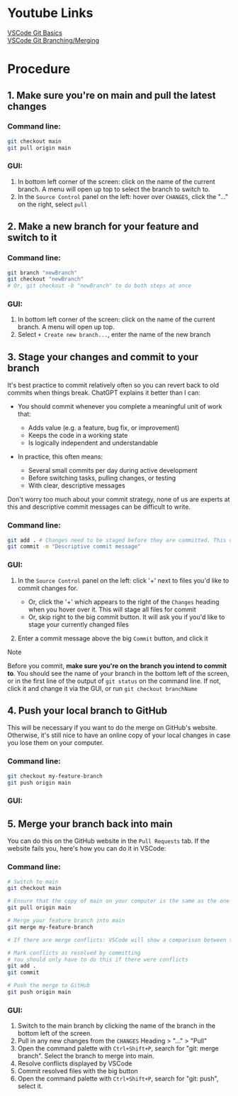 # Youtube Links

[VSCode Git Basics](https://www.youtube.com/watch?v=i_23KUAEtUM)\
[VSCode Git Branching/Merging](https://www.youtube.com/watch?v=b9LTz6joMf8)

# Procedure

## 1. Make sure you're on main and pull the latest changes

### Command line:

```bash
git checkout main
git pull origin main
```

### GUI:

1. In bottom left corner of the screen: click on the name of the current branch. A menu will open up top to select the branch to switch to.
2. In the `Source Control` panel on the left: hover over `CHANGES`, click the "..." on the right, select `pull`

## 2. Make a new branch for your feature and switch to it

### Command line:

```bash
git branch "newBranch"
git checkout "newBranch"
# Or, git checkout -b "newBranch" to do both steps at once
```

### GUI:

1. In bottom left corner of the screen: click on the name of the current branch. A menu will open up top.
2. Select `+ Create new branch...`, enter the name of the new branch

## 3. Stage your changes and commit to your branch

It's best practice to commit relatively often so you can revert back to old commits when things break. ChatGPT explains it better than I can:

- You should commit whenever you complete a meaningful unit of work that:

    * Adds value (e.g. a feature, bug fix, or improvement)
    * Keeps the code in a working state
    * Is logically independent and understandable

- In practice, this often means:

    * Several small commits per day during active development
    * Before switching tasks, pulling changes, or testing
    * With clear, descriptive messages
    
Don't worry too much about your commit strategy, none of us are experts at this and descriptive commit messages can be difficult to write.
    
### Command line:

```bash
git add . # Changes need to be staged before they are committed. This command means "stage all files in the current directory"
git commit -m "Descriptive commit message"
```

### GUI:

1. In the `Source Control` panel on the left: click '+' next to files you'd like to commit changes for.
    * Or, click the '+' which appears to the right of the `Changes` heading when you hover over it. This will stage all files for commit
    * Or, skip right to the big commit button. It will ask you if you'd like to stage your currently changed files
    
2. Enter a commit message above the big `Commit` button, and click it

> [!NOTE]
> Before you commit, **make sure you're on the branch you intend to commit to**. You should see the name of your branch in the bottom left of the screen, or in the first line of the output of `git status` on the command line. If not, click it and change it via the GUI, or run `git checkout branchName`

## 4. Push your local branch to GitHub

This will be necessary if you want to do the merge on GitHub's website. Otherwise, it's still nice to have an online copy of your local changes in case you lose them on your computer.

### Command line:

```bash
git checkout my-feature-branch
git push origin main
```

### GUI:



## 5. Merge your branch back into main

You can do this on the GitHub website in the `Pull Requests` tab. If the website fails you, here's how you can do it in VSCode:

### Command line:

``` Bash
# Switch to main
git checkout main

# Ensure that the copy of main on your computer is the same as the one on GitHub
git pull origin main

# Merge your feature branch into main
git merge my-feature-branch

# If there are merge conflicts: VSCode will show a comparison between the version in main and your branch. You can choose which one to keep.

# Mark conflicts as resolved by committing
# You should only have to do this if there were conflicts
git add .
git commit

# Push the merge to GitHub
git push origin main
```

### GUI:

1. Switch to the main branch by clicking the name of the branch in the bottom left of the screen.
2. Pull in any new changes from the `CHANGES` Heading > "..." > "Pull"
3. Open the command palette with `Ctrl+Shift+P`, search for "git: merge branch". Select the branch to merge into main.
4. Resolve conflicts displayed by VSCode
5. Commit resolved files with the big button
6. Open the command palette with `Ctrl+Shift+P`, search for "git: push", select it.